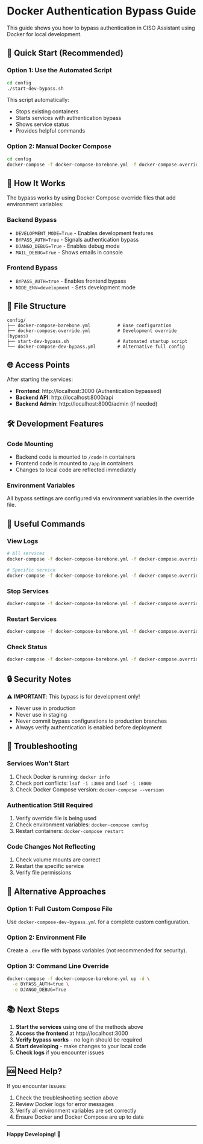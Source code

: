 # Docker Authentication Bypass Guide

This guide shows you how to bypass authentication in CISO Assistant using Docker for local development.

## 🚀 Quick Start (Recommended)

### Option 1: Use the Automated Script

```bash
cd config
./start-dev-bypass.sh
```

This script automatically:
- Stops existing containers
- Starts services with authentication bypass
- Shows service status
- Provides helpful commands

### Option 2: Manual Docker Compose

```bash
cd config
docker-compose -f docker-compose-barebone.yml -f docker-compose.override.yml up -d
```

## 🔧 How It Works

The bypass works by using Docker Compose override files that add environment variables:

### Backend Bypass
- `DEVELOPMENT_MODE=True` - Enables development features
- `BYPASS_AUTH=True` - Signals authentication bypass
- `DJANGO_DEBUG=True` - Enables debug mode
- `MAIL_DEBUG=True` - Shows emails in console

### Frontend Bypass
- `BYPASS_AUTH=true` - Enables frontend bypass
- `NODE_ENV=development` - Sets development mode

## 📁 File Structure

```
config/
├── docker-compose-barebone.yml          # Base configuration
├── docker-compose.override.yml          # Development override (bypass)
├── start-dev-bypass.sh                  # Automated startup script
└── docker-compose-dev-bypass.yml        # Alternative full config
```

## 🌐 Access Points

After starting the services:

- **Frontend**: http://localhost:3000 (Authentication bypassed)
- **Backend API**: http://localhost:8000/api
- **Backend Admin**: http://localhost:8000/admin (if needed)

## 🛠️ Development Features

### Code Mounting
- Backend code is mounted to `/code` in containers
- Frontend code is mounted to `/app` in containers
- Changes to local code are reflected immediately

### Environment Variables
All bypass settings are configured via environment variables in the override file.

## 📝 Useful Commands

### View Logs
```bash
# All services
docker-compose -f docker-compose-barebone.yml -f docker-compose.override.yml logs -f

# Specific service
docker-compose -f docker-compose-barebone.yml -f docker-compose.override.yml logs -f backend
```

### Stop Services
```bash
docker-compose -f docker-compose-barebone.yml -f docker-compose.override.yml down
```

### Restart Services
```bash
docker-compose -f docker-compose-barebone.yml -f docker-compose.override.yml restart
```

### Check Status
```bash
docker-compose -f docker-compose-barebone.yml -f docker-compose.override.yml ps
```

## 🔒 Security Notes

⚠️ **IMPORTANT**: This bypass is for development only!

- Never use in production
- Never use in staging
- Never commit bypass configurations to production branches
- Always verify authentication is enabled before deployment

## 🐛 Troubleshooting

### Services Won't Start
1. Check Docker is running: `docker info`
2. Check port conflicts: `lsof -i :3000` and `lsof -i :8000`
3. Check Docker Compose version: `docker-compose --version`

### Authentication Still Required
1. Verify override file is being used
2. Check environment variables: `docker-compose config`
3. Restart containers: `docker-compose restart`

### Code Changes Not Reflecting
1. Check volume mounts are correct
2. Restart the specific service
3. Verify file permissions

## 🔄 Alternative Approaches

### Option 1: Full Custom Compose File
Use `docker-compose-dev-bypass.yml` for a complete custom configuration.

### Option 2: Environment File
Create a `.env` file with bypass variables (not recommended for security).

### Option 3: Command Line Override
```bash
docker-compose -f docker-compose-barebone.yml up -d \
  -e BYPASS_AUTH=true \
  -e DJANGO_DEBUG=True
```

## 📚 Next Steps

1. **Start the services** using one of the methods above
2. **Access the frontend** at http://localhost:3000
3. **Verify bypass works** - no login should be required
4. **Start developing** - make changes to your local code
5. **Check logs** if you encounter issues

## 🆘 Need Help?

If you encounter issues:

1. Check the troubleshooting section above
2. Review Docker logs for error messages
3. Verify all environment variables are set correctly
4. Ensure Docker and Docker Compose are up to date

---

**Happy Developing! 🎉**
